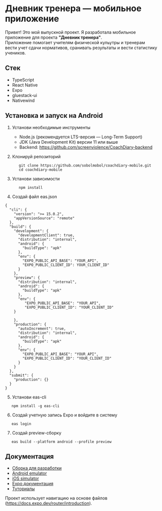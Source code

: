 # Дневник тренера — мобильное приложение

Привет! Это мой выпускной проект. Я разработала мобильное приложение для проекта **"Дневник тренера"**.  
Приложение помогает учителям физической кульутры и тренерам вести учет сдачи нормативов, сранивать результаты и вести статистику учеников.

## Стек

   - TypeScript
   - React Native 
   - Expo
   - gluestack-ui
   - Nativewind

## Установка и запуск на Android

1. Установи необходимые инструменты

   - Node.js (рекомендуется LTS-версия — Long-Term Support)
   - JDK (Java Development Kit) версии 11 или выше
   - Backend: https://github.com/screenviolence/CoachDiary-backend

2. Клонируй репозиторий

   ```
      git clone https://github.com/sobolmobol/coachdiary-mobile.git
      cd coachdiary-mobile
   ```
3. Установи зависимости

   ```
      npm install
   ```
4. Создай файл eas.json
```
{
  "cli": {
    "version": ">= 15.0.2",
    "appVersionSource": "remote"
  },
  "build": {
    "development": {
      "developmentClient": true,
      "distribution": "internal",
      "android": {
        "buildType": "apk"
      },
      "env": {
        "EXPO_PUBLIC_API_BASE": "YOUR_API",
        "EXPO_PUBLIC_CLIENT_ID": YOUR_CLIENT_ID"
      }
    },
    "preview": {
      "distribution": "internal",
      "android": {
        "buildType": "apk"
      },
      "env": {
         "EXPO_PUBLIC_API_BASE": "YOUR_API",
         "EXPO_PUBLIC_CLIENT_ID": "YOUR_CLIENT_ID"
    }
        
    },
    "production": {
      "autoIncrement": true,
      "distribution": "internal",
      "android": {
        "buildType": "apk"
      },
      "env": {
        "EXPO_PUBLIC_API_BASE": "YOUR_API",
        "EXPO_PUBLIC_CLIENT_ID": "YOUR_CLIENT_ID"
      }
    }
  },
  "submit": {
    "production": {}
  }
}
```

5. Установи eas-cli
```
   npm install -g eas-cli
```
6. Создай учетную запись Expo и войдите в системy
```
   eas login
```
7. Создай preview-сборку
```
   eas build --platform android --profile preview
```

## Документация

- [Cборка для разработки](https://docs.expo.dev/develop/development-builds/introduction/)
- [Android emulator](https://docs.expo.dev/workflow/android-studio-emulator/)
- [iOS simulator](https://docs.expo.dev/workflow/ios-simulator/)
- [Expo документация](https://docs.expo.dev/)
- [Туториалы](https://docs.expo.dev/tutorial/introduction/)

Проект использует навигацию на основе файлов (https://docs.expo.dev/router/introduction).

